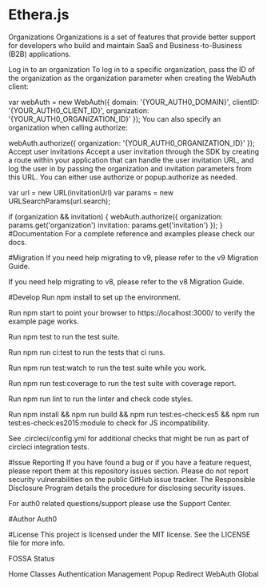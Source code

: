 # Ethera.js
Organizations
Organizations is a set of features that provide better support for developers who build and maintain SaaS and Business-to-Business (B2B) applications.

Log in to an organization
To log in to a specific organization, pass the ID of the organization as the organization parameter when creating the WebAuth client:

var webAuth = new WebAuth({
  domain: '{YOUR_AUTH0_DOMAIN}',
  clientID: '{YOUR_AUTH0_CLIENT_ID}',
  organization: '{YOUR_AUTH0_ORGANIZATION_ID}'
});
You can also specify an organization when calling authorize:

webAuth.authorize({
  organization: '{YOUR_AUTH0_ORGANIZATION_ID}'
});
Accept user invitations
Accept a user invitation through the SDK by creating a route within your application that can handle the user invitation URL, and log the user in by passing the organization and invitation parameters from this URL. You can either use authorize or popup.authorize as needed.

var url = new URL(invitationUrl)
var params = new URLSearchParams(url.search);

if (organization && invitation) {
  webAuth.authorize({
    organization: params.get('organization')
    invitation: params.get('invitation')
  });
}
#Documentation
For a complete reference and examples please check our docs.

#Migration
If you need help migrating to v9, please refer to the v9 Migration Guide.

If you need help migrating to v8, please refer to the v8 Migration Guide.

#Develop
Run npm install to set up the environment.

Run npm start to point your browser to https://localhost:3000/ to verify the example page works.

Run npm test to run the test suite.

Run npm run ci:test to run the tests that ci runs.

Run npm run test:watch to run the test suite while you work.

Run npm run test:coverage to run the test suite with coverage report.

Run npm run lint to run the linter and check code styles.

Run npm install && npm run build && npm run test:es-check:es5 && npm run test:es-check:es2015:module to check for JS incompatibility.

See .circleci/config.yml for additional checks that might be run as part of circleci integration tests.

#Issue Reporting
If you have found a bug or if you have a feature request, please report them at this repository issues section. Please do not report security vulnerabilities on the public GitHub issue tracker. The Responsible Disclosure Program details the procedure for disclosing security issues.

For auth0 related questions/support please use the Support Center.

#Author
Auth0

#License
This project is licensed under the MIT license. See the LICENSE file for more info.

FOSSA Status

Home
Classes
Authentication
Management
Popup
Redirect
WebAuth
Global
